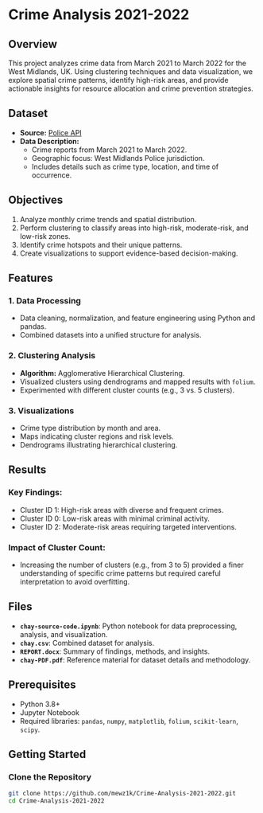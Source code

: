 # Crime Analysis 2021-2022

## Overview
This project analyzes crime data from March 2021 to March 2022 for the West Midlands, UK. Using clustering techniques and data visualization, we explore spatial crime patterns, identify high-risk areas, and provide actionable insights for resource allocation and crime prevention strategies.

## Dataset
- **Source:** [Police API](https://data.police.uk/data/)
- **Data Description:**
  - Crime reports from March 2021 to March 2022.
  - Geographic focus: West Midlands Police jurisdiction.
  - Includes details such as crime type, location, and time of occurrence.

## Objectives
1. Analyze monthly crime trends and spatial distribution.
2. Perform clustering to classify areas into high-risk, moderate-risk, and low-risk zones.
3. Identify crime hotspots and their unique patterns.
4. Create visualizations to support evidence-based decision-making.

## Features
### 1. Data Processing
- Data cleaning, normalization, and feature engineering using Python and pandas.
- Combined datasets into a unified structure for analysis.

### 2. Clustering Analysis
- **Algorithm:** Agglomerative Hierarchical Clustering.
- Visualized clusters using dendrograms and mapped results with `folium`.
- Experimented with different cluster counts (e.g., 3 vs. 5 clusters).

### 3. Visualizations
- Crime type distribution by month and area.
- Maps indicating cluster regions and risk levels.
- Dendrograms illustrating hierarchical clustering.

## Results
### Key Findings:
- Cluster ID 1: High-risk areas with diverse and frequent crimes.
- Cluster ID 0: Low-risk areas with minimal criminal activity.
- Cluster ID 2: Moderate-risk areas requiring targeted interventions.

### Impact of Cluster Count:
- Increasing the number of clusters (e.g., from 3 to 5) provided a finer understanding of specific crime patterns but required careful interpretation to avoid overfitting.

## Files
- **`chay-source-code.ipynb`**: Python notebook for data preprocessing, analysis, and visualization.
- **`chay.csv`**: Combined dataset for analysis.
- **`REPORT.docx`**: Summary of findings, methods, and insights.
- **`chay-PDF.pdf`**: Reference material for dataset details and methodology.

## Prerequisites
- Python 3.8+
- Jupyter Notebook
- Required libraries: `pandas`, `numpy`, `matplotlib`, `folium`, `scikit-learn`, `scipy`.

## Getting Started
### Clone the Repository
```bash
git clone https://github.com/mewz1k/Crime-Analysis-2021-2022.git
cd Crime-Analysis-2021-2022
